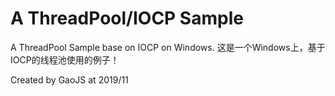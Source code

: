 ﻿# A ThreadPool/IOCP Sample

A ThreadPool Sample base on IOCP on Windows.
这是一个Windows上，基于IOCP的线程池使用的例子！		

Created by GaoJS at 2019/11
